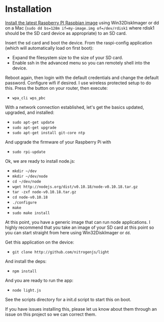 # Installation

[Install the latest Raspberry PI Raspbian image](http://www.raspberrypi.org/downloads) using Win32DiskImager or dd on a Mac (`sudo dd bs=128m if=my-image.img of=/dev/rdisk1` where rdisk1 should be the SD card device as appropriate) to an SD card.

Insert the sd card and boot the device.
From the raspi-config application (which will automatically load on first boot):
* Expand the filesystem size to the size of your SD card.
* Enable ssh in the advanced menu so you can remotely shell into the device.

Reboot again, then login with the default credentials and change the default password.
Configure wifi if desired.  I use wireless protected setup to do this.  Press the button on your router, then execute: 
* `wpa_cli wps_pbc`

With a network connection established, let's get the basics updated, upgraded, and installed:
* `sudo apt-get update`
* `sudo apt-get upgrade`
* `sudo apt-get install git-core ntp`

And upgrade the firmware of your Raspberry Pi with 
* `sudo rpi-update`

Ok, we are ready to install node.js:
* `mkdir ~/dev`
* `mkdir ~/dev/node`
* `cd ~/dev/node`
* `wget http://nodejs.org/dist/v0.10.18/node-v0.10.18.tar.gz`
* `tar -zxf node-v0.10.18.tar.gz`
* `cd node-v0.10.18`
* `./configure`
* `make`
* `sudo make install`

At this point, you have a generic image that can run node applications.  I highly recommend that you take an image of your SD card at this point so you can start straight from here using Win32DiskImager or `dd`.

Get this application on the device: 
* `git clone http://github.com/nitrogenjs/light`

And install the deps: 
* `npm install`

And you are ready to run the app:
* `node light.js`

See the scripts directory for a init.d script to start this on boot.

If you have issues installing this, please let us know about them through an issue on this project so we can correct them.
